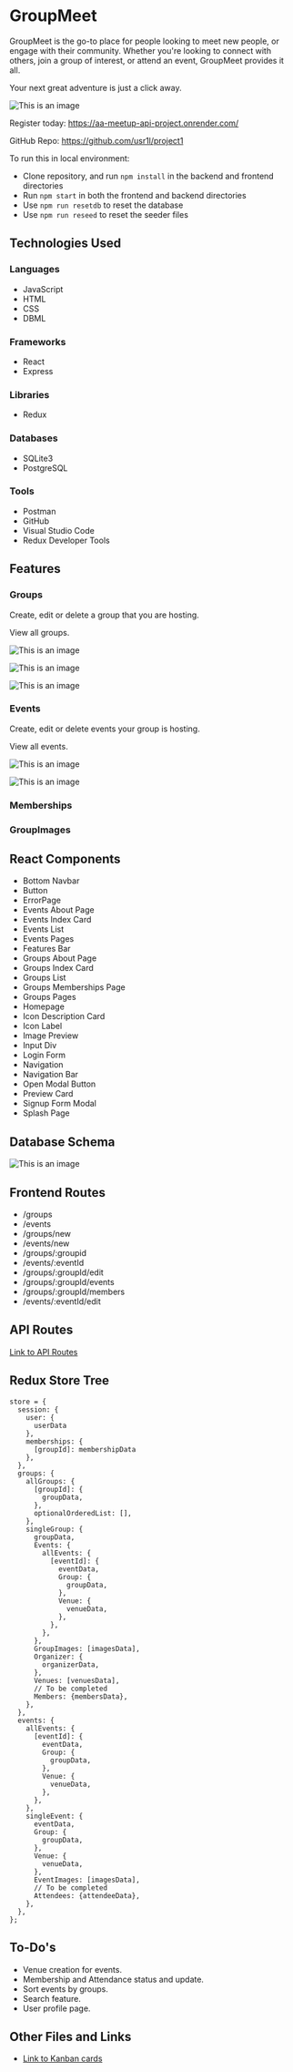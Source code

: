 # GroupMeet
GroupMeet is the go-to place for people looking to meet new people, or engage with their community. Whether you're looking to connect with others, join a group of interest, or attend an event, GroupMeet provides it all.

Your next great adventure is just a click away.

![This is an image](./README/assets/meetup-home.gif)

Register today: https://aa-meetup-api-project.onrender.com/

GitHub Repo: https://github.com/usr1l/project1

To run this in local environment:
- Clone repository, and run ```npm install``` in the backend and frontend directories
- Run ```npm start``` in both the frontend and backend directories
- Use ```npm run resetdb``` to reset the database
- Use ```npm run reseed``` to reset the seeder files

## Technologies Used

### Languages

- JavaScript
- HTML
- CSS
- DBML

### Frameworks
- React
- Express

### Libraries
- Redux

### Databases
- SQLite3
- PostgreSQL

### Tools
- Postman
- GitHub
- Visual Studio Code
- Redux Developer Tools


## Features
### Groups
Create, edit or delete a group that you are hosting.

View all groups.

![This is an image](./README/assets/groupmeet4.PNG)

![This is an image](./README/assets/groupmeet1.PNG)

![This is an image](./README/assets/groupmeet.PNG)


### Events
Create, edit or delete events your group is hosting.

View all events.

![This is an image](./README/assets/groupmeet3.PNG)

![This is an image](./README/assets/groupmeet2.PNG)

### Memberships

### GroupImages

## React Components

- Bottom Navbar
- Button
- ErrorPage
- Events About Page
- Events Index Card
- Events List
- Events Pages
- Features Bar
- Groups About Page
- Groups Index Card
- Groups List
- Groups Memberships Page
- Groups Pages
- Homepage
- Icon Description Card
- Icon Label
- Image Preview
- Input Div
- Login Form
- Navigation
- Navigation Bar
- Open Modal Button
- Preview Card
- Signup Form Modal
- Splash Page

## Database Schema

![This is an image](./README/assets/meetup_dbdiagram.png)

## Frontend Routes

- /groups
- /events
- /groups/new
- /events/new
- /groups/:groupid
- /events/:eventId
- /groups/:groupId/edit
- /groups/:groupId/events
- /groups/:groupId/members
- /events/:eventId/edit

## API Routes

[Link to API Routes](./README/assets/API-docs-Meetup.md)

## Redux Store Tree
```
store = {
  session: {
    user: {
      userData
    },
    memberships: {
      [groupId]: membershipData
    },
  },
  groups: {
    allGroups: {
      [groupId]: {
        groupData,
      },
      optionalOrderedList: [],
    },
    singleGroup: {
      groupData,
      Events: {
        allEvents: {
          [eventId]: {
            eventData,
            Group: {
              groupData,
            },
            Venue: {
              venueData,
            },
          },
        },
      },
      GroupImages: [imagesData],
      Organizer: {
        organizerData,
      },
      Venues: [venuesData],
      // To be completed
      Members: {membersData},
    },
  },
  events: {
    allEvents: {
      [eventId]: {
        eventData,
        Group: {
          groupData,
        },
        Venue: {
          venueData,
        },
      },
    },
    singleEvent: {
      eventData,
      Group: {
        groupData,
      },
      Venue: {
        venueData,
      },
      EventImages: [imagesData],
      // To be completed
      Attendees: {attendeeData},
    },
  },
};

```

## To-Do's
- Venue creation for events.
- Membership and Attendance status and update.
- Sort events by groups.
- Search feature.
- User profile page.


## Other Files and Links
- [Link to Kanban cards](./README/assets/Kanban-cards-Meetup.md)

